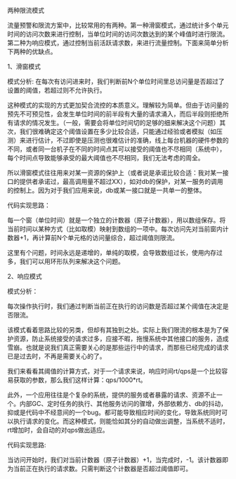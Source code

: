 两种限流模式

流量预警和限流方案中，比较常用的有两种。第一种滑窗模式，通过统计多个单元时间的访问次数来进行控制，当单位时间的访问次数达到的某个峰值时进行限流。
第二种为响应模式，通过控制当前活跃请求数，来进行流量控制。下面来简单分析下两种的优缺点。

1、滑窗模式

模式分析:
在每次有访问进来时，我们判断前N个单位时间里总访问量是否超过了设置的阈值，若超过则不允许执行。

这种模式的实现的方式更加契合流控的本质意义。理解较为简单。但由于访问量的预先不可预见性，会发生单位时间的前半段有大量的请求涌入，而后半段则拒绝所有请求的情况发生。（一般，需要会将单位时间切的足够的细来解决这个问题）其次，我们很难确定这个阈值设置在多少比较合适，只能通过经验或者模拟（如压测）来进行估计，不过即使是压测也很难估计的准确，线上每台机器的硬件参数的不同，或者同一台机子在不同的时间点其可以接受的阈值也不尽相同（系统中），每个时间点导致能够承受的最大阈值也不尽相同，我们无法考虑的周全。

所以滑窗模式往往用来对某一资源的保护上（或者说是承诺比较合适：我对某一接口的提供者承诺过，最高调用量不超过XX），如对db的保护，对某一服务的调用的控制上。因为对于我们应用来说，db或某一接口就是一共单一的整体。

代码实现思路：

每一个窗（单位时间）就是一个独立的计数器（原子计数器），用以数组保存。将当前时间以某种方式（比如取模）映射到数组的一项中。每次访问先对当前窗内计数器+1，再计算前N个单元格的访问量综合，超过阈值则限流。

这里有个问题，时间永远是递增的，单纯的取模，会导致数组过长，使用内存过多，我们可以用环形队列来解决这个问题。

2、响应模式

模式分析：

每次操作执行时，我们通过判断当前正在执行的访问数是否超过某个阈值在决定是否限流。

该模式看着思路比较的另类，但却有其独到之处。实际上我们限流的根本是为了保护资源，防止系统接受的请求过多，应接不暇，拖慢系统中其他接口的服务，造成雪崩。也就是说我们真正需要关心的是那些运行中的请求，而那些已经完成的请求已是过去时，不再是需要关心的了。

我们来看看其阈值的计算方式，对于一个请求来说，响应时间rt/qps是一个比较容易获取的参数，那么我们这样计算：qps/1000*rt。

此外，一个应用往往是个复杂的系统，提供的服务或者暴露的请求、资源不止一个。内部GC、定时任务的执行、其他服务访问的骤增，外部依赖方、db的抖动，抑或是代码中不经意间的一个bug。都可能导致相应时间的变化，导致系统同时可以执行请求的变化。而这种模式，则能恰如其分的自动做出调整，当系统不适时，rt增加时，会自动的对qps做出适应。

代码实现思路:

当访问开始时，我们对当前计数器（原子计数器）+1，当完成时，-1。该计数器即为当前正在执行的请求数。只需判断这个计数器是否超过阈值即可。